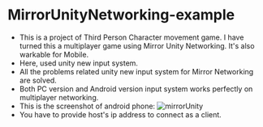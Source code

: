 # MirrorUnityNetworking-example
- This is a project of Third Person Character movement game. I have turned this a multiplayer game using Mirror Unity Networking. It's also warkable for Mobile.
- Here, used unity new input system.
- All the problems related unity new input system for Mirror Networking are solved.
- Both PC version and Android version input system works perfectly on multiplayer networking.
- This is the screenshot of android phone:
![mirrorUnity](https://user-images.githubusercontent.com/94066516/141171717-7cdac881-dfb7-4b5c-b9b5-4f0a7c0a436f.png)
- You have to provide host's ip address to connect as a client.
